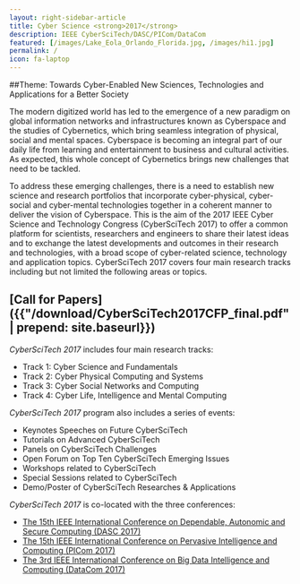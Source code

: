 ```yaml
---
layout: right-sidebar-article
title: Cyber Science <strong>2017</strong>
description: IEEE CyberSciTech/DASC/PICom/DataCom
featured: [/images/Lake_Eola_Orlando_Florida.jpg, /images/hi1.jpg]
permalink: /
icon: fa-laptop
---
```


##Theme: Towards Cyber-Enabled New Sciences, Technologies and Applications for a Better Society

The modern digitized world has led to the emergence of a new paradigm on global information networks and infrastructures known as Cyberspace and the studies of Cybernetics, which bring seamless integration of physical, social and mental spaces. Cyberspace is becoming an integral part of our daily life from learning and entertainment to business and cultural activities. As expected, this whole concept of Cybernetics brings new challenges that need to be tackled.

To address these emerging challenges, there is a need to establish new science and research portfolios that incorporate cyber-physical, cyber-social and cyber-mental technologies together in a coherent manner to deliver the vision of Cyberspace. This is the aim of the 2017 IEEE Cyber Science and Technology Congress (CyberSciTech 2017) to offer a common platform for scientists, researchers and engineers to share their latest ideas and to exchange the latest developments and outcomes in their research and technologies, with a broad scope of cyber-related science, technology and application topics. CyberSciTech 2017 covers four main research tracks including but not limited the following areas or topics.

## [Call for Papers]({{"/download/CyberSciTech2017CFP_final.pdf" | prepend: site.baseurl}})

_CyberSciTech 2017_ includes four main research tracks:
- Track 1: Cyber Science and Fundamentals
- Track 2: Cyber Physical Computing and Systems
- Track 3: Cyber Social Networks and Computing
- Track 4: Cyber Life, Intelligence and Mental Computing 

_CyberSciTech 2017_ program also includes a series of events:
- Keynotes Speeches on Future CyberSciTech
- Tutorials on Advanced CyberSciTech
- Panels on CyberSciTech Challenges
- Open Forum on Top Ten CyberSciTech Emerging Issues
- Workshops related to CyberSciTech
- Special Sessions related to CyberSciTech
- Demo/Poster of CyberSciTech Researches & Applications

_CyberSciTech 2017_ is co-located with the three conferences:
- [The 15th IEEE International Conference on Dependable, Autonomic and Secure Computing (DASC 2017)](http://cse.stfx.ca/~dasc2017/)
- [The 15th IEEE International Conference on Pervasive Intelligence and Computing (PICom 2017)](http://cse.stfx.ca/~picom2017/)
- [The 3rd IEEE International Conference on Big Data Intelligence and Computing (DataCom 2017)](https://grid.chu.edu.tw/datacom2017/)